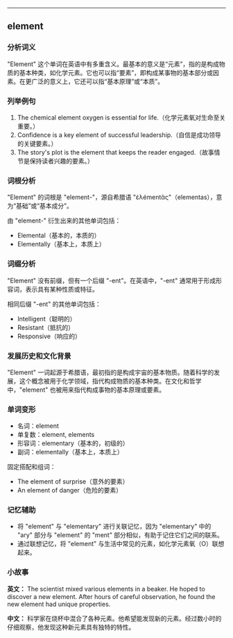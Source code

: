 
---------------
## element
### 分析词义
"Element" 这个单词在英语中有多重含义。最基本的意义是“元素”，指的是构成物质的基本种类，如化学元素。它也可以指“要素”，即构成某事物的基本部分或因素。在更广泛的意义上，它还可以指“基本原理”或“本质”。

### 列举例句
1. The chemical element oxygen is essential for life.（化学元素氧对生命至关重要。）
2. Confidence is a key element of successful leadership.（自信是成功领导的关键要素。）
3. The story's plot is the element that keeps the reader engaged.（故事情节是保持读者兴趣的要素。）

### 词根分析
"Element" 的词根是 "element-"，源自希腊语 "ἐλémentᾶς"（elementas），意为“基础”或“基本成分”。

由 "element-" 衍生出来的其他单词包括：
- Elemental（基本的，本质的）
- Elementally（基本上，本质上）

### 词缀分析
"Element" 没有前缀，但有一个后缀 "-ent"。在英语中，"-ent" 通常用于形成形容词，表示具有某种性质或特征。

相同后缀 "-ent" 的其他单词包括：
- Intelligent（聪明的）
- Resistant（抵抗的）
- Responsive（响应的）

### 发展历史和文化背景
"Element" 一词起源于希腊语，最初指的是构成宇宙的基本物质。随着科学的发展，这个概念被用于化学领域，指代构成物质的基本种类。在文化和哲学中，"element" 也被用来指代构成事物的基本原理或要素。

### 单词变形
- 名词：element
- 单复数：element, elements
- 形容词：elementary（基本的，初级的）
- 副词：elementally（基本上，本质上）

固定搭配和组词：
- The element of surprise（意外的要素）
- An element of danger（危险的要素）

### 记忆辅助
- 将 "element" 与 "elementary" 进行关联记忆，因为 "elementary" 中的 "ary" 部分与 "element" 的 "ment" 部分相似，有助于记住它们之间的联系。
- 通过联想记忆，将 "element" 与生活中常见的元素，如化学元素氧（O）联想起来。

### 小故事
**英文：**
The scientist mixed various elements in a beaker. He hoped to discover a new element. After hours of careful observation, he found the new element had unique properties.

**中文：**
科学家在烧杯中混合了各种元素。他希望能发现新的元素。经过数小时的仔细观察，他发现这种新元素具有独特的特性。

